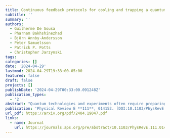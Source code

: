 ```yaml
---
title: Continuous feedback protocols for cooling and trapping a quantum harmonic oscillator
subtitle: ''
summary: ''
authors:
  - Guilherme De Sousa
  - Pharnam Bakhshinezhad
  - Björn Annby-Andersson
  - Peter Samuelsson
  - Patrick P. Potts
  - Christopher Jarzynski
tags:
categories: []
date: '2024-04-29'
lastmod: 2024-04-29T19:33:00-05:00
featured: false
draft: false
projects: []
publishDate: '2024-04-29T00:33:00.091248Z'
publication_types:
  - '2'
abstract: "Quantum technologies and experiments often require preparing systems in low-temperature states. Here, we investigate cooling schemes using feedback protocols modeled with a Quantum Fokker-Planck Master Equation (QFPME) recently derived by Annby-Andersson et. al. (Phys. Rev. Lett. 129, 050401, 2022). This equation describes systems under continuous weak measurements, with feedback based on the outcome of these measurements. We apply this formalism to study the cooling and trapping of a harmonic oscillator for several protocols based on position and/or momentum measurements. We find that the protocols can cool the oscillator down to, or close to, the ground state for suitable choices of parameters. Our analysis provides an analytically solvable case study of quantum measurement and feedback and illustrates the application of the QFPME to continuous quantum systems."
publication: 'Physical Review E **111**, 014152. [DOI:10.1103/PhysRevE.111.014152](https://doi.org/10.1103/PhysRevE.111.014152)'
url_pdf: https://arxiv.org/pdf/2404.19047.pdf
links:
  - name: Journal
    url: https://journals.aps.org/pre/abstract/10.1103/PhysRevE.111.014152
---
```

